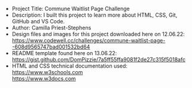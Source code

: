 - Project Title: Commune Waitlist Page Challenge
- Description: I built this project to learn more about HTML, CSS, Git, GitHub and VS Code.
- Author: Camilla Priest-Stephens
- Design files and images for this project downloaded here on 12.06.22: https://www.codewell.cc/challenges/commune-waitlist-page--608d9565747bad001532bd64
- README template found here on 13.06.22: https://gist.github.com/DomPizzie/7a5ff55ffa9081f2de27c315f5018afc
- HTML and CSS technical documentation used:<br/> https://www.w3schools.com<br/>https://www.w3docs.com

